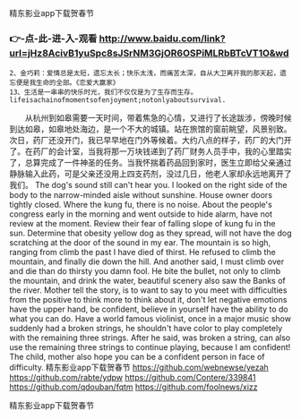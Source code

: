 
精东影业app下载贺春节




### 👉-点-此-进-入-观看  http://www.baidu.com/link?url=jHz8AcivB1yuSpc8sJSrNM3GjOR6OSPiMLRbBTcVT1O&wd




	2、金巧莉：爱情总是太短，遗忘太长；快乐太浅，而痛苦太深，自从大卫离开我的那天起，遗忘便是我生命的全部。《恋爱大赢家》
	13、生活是一串串的快乐时光，我们不仅仅是为了生存而生存。lifeisachainofmomentsofenjoyment;notonlyaboutsurvival.
　　从杭州到如皋需要一天时间，带着焦急的心情，又进行了长途跋涉，傍晚时候到达如皋，如皋地处海边，是一个不大的城镇。站在旅馆的窗前眺望，风景别致。次日，药厂还没开门，我已早早地在门外等候着。大约八点的样子，药厂的大门开了。在药厂的会计室，当我将那一万块钱递到了药厂财务人员手中，我的心里踏实了，总算完成了一件神圣的任务。当我怀揣着药品回到家时，医生立即给父亲通过静脉输入此药，可是父亲还没用上四支药剂，没过几日，他老人家却永远地离开了我们。
The dog's sound still can't hear you.
I looked on the right side of the body to the narrow-minded aisle without sunshine.
House owner doors tightly closed.
Where the kung fu, there is no noise.
About the people's congress early in the morning and went outside to hide alarm, have not review at the moment.
Review their fear of falling slope of kung fu in the sun.
Determine that obesity yellow dog as they spread, will not have the dog scratching at the door of the sound in my ear.
The mountain is so high, ranging from climb the past I have died of thirst.
He refused to climb the mountain, and finally die down the hill.
And another said, I must climb over and die than do thirsty you damn fool.
He bite the bullet, not only to climb the mountain, and drink the water, beautiful scenery also saw the Banks of the river.
Mother tell the story, is to want to say to you meet with difficulties from the positive to think more to think about it, don't let negative emotions have the upper hand, be confident, believe in yourself have the ability to do what you can do.
Have a world famous violinist, once in a major music show suddenly had a broken strings, he shouldn't have color to play completely with the remaining three strings.
After he said, was broken a string, can also use the remaining three strings to continue playing, because I am confident!
The child, mother also hope you can be a confident person in face of difficulty.
精东影业app下载贺春节 https://github.com/webnewse/yezah
https://github.com/rabte/ydpw
https://github.com/Contere/339841
https://github.com/qdouban/fqtm
https://github.com/foolnews/xizz





精东影业app下载贺春节

